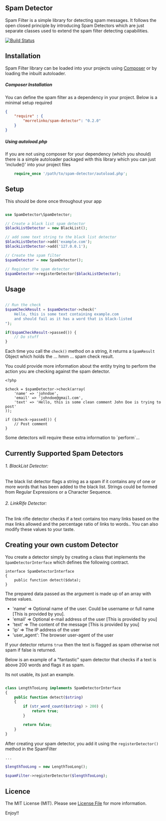 Spam Detector
---------------------

Spam Filter is a simple library for detecting spam messages. It follows the open closed principle by introducing
Spam Detectors which are just separate classes used to extend the spam filter detecting capabilities.

[![Build Status](https://travis-ci.org/morrelinko/spam-detector.png?branch=master)](https://travis-ci.org/morrelinko/spam-detector)

## Installation

Spam Filter library can be loaded into your projects using [Composer](http://getcomposer.org) or by loading
the inbuilt autoloader.

##### Composer Installation

You can define the spam filter as a dependency in your project. Below is a minimal setup required

```json
{
	"require" : {
		"morrelinko/spam-detector": "0.2.0"
	}
}
```

##### Using autoload.php

If you are not using composer for your dependency (which you should) there is a simple autoloader packaged with
this library which you can just 'include()' into your project files

```php
	require_once '/path/to/spam-detector/autoload.php';
```

## Setup

This should be done once throughout your app

```php

use SpamDetector\SpamDetector;

// Create a black list spam detector
$blackListDetector = new BlackList();

// add some text string to the black list detector
$blackListDetector->add('example.com');
$blackListDetector->add('127.0.0.1');

// Create the spam filter
$spamDetector = new SpamDetector();

// Register the spam detector
$spamDetector->registerDetector($blackListDetector);
```

## Usage

```php

// Run the check
$spamCheckResult = $spamDetector->check("
	Hello, this is some text containing example.com
	and should fail as it has a word that is black-listed
");

if($spamCheckResult->passed()) {
	// Do stuff
}
```

Each time you call the ``check()`` method on a string, it returns a ``SpamResult``
Object which holds the ... hmm ... spam check result.

You could provide more information about the entity trying to perform the action you are checking against
the spam detector.

    <?php

    $check = $spamDetector->check(array(
        'name' => 'johndoe',
        'email' => 'johndoe@gmail.com',
        'text' => 'Hello, this is some clean comment John Doe is trying to post'
    ));

    if ($check->passed()) {
        // Post comment
    }

Some detectors will require these extra information to \`perform`...

## Currently Supported Spam Detectors

###### 1. BlackList Detector:

The black list detector flags a string as a spam if it contains
any of one or more words that has been added to the black list.
Strings could be formed from Regular Expressions or a Character Sequence.

###### 2. LinkRife Detector:

The link rifle detector checks if a text contains too many links based on the max links allowed
and the percentage ratio of links to words.. You can also modify these values to your taste.

## Creating your own custom Detector

You create a detector simply by creating a class that implements the ``SpamDetectorInterface``
which defines the following contract.

    interface SpamDetectorInterface
    {
        public function detect($data);
    }

The prepared data passed as the argument is made up of an array with these values.

* 'name' => Optional name of the user. Could be username or full name [This is provided by you].
* 'email' => Optional e-mail address of the user [This is provided by you]
* 'text' => The content of the message [This is provided by you]
* 'ip' => The IP address of the user
* 'user_agent': The browser user-agent of the user

If your detector returns ``true`` then the text is flagged as spam otherwise not spam if false is returned.

Below is an example of a "fantastic" spam detector that checks if a text is above 200 words and flags it as spam.

Its not usable, its just an example.

```php

class LengthTooLong implements SpamDetectorInterface
{
	public function detect($string)
	{
		if (str_word_count($string) > 200) {
			return true;
		}

		return false;
	}
}
```

After creating your spam detector, you add it using the ``registerDetector()`` method in the SpamFilter

```php
...

$lengthTooLong = new LengthTooLong();

$spamFilter->registerDetector($lengthTooLong);
```

## Licence

The MIT License (MIT). Please see [License File](https://github.com/morrelinko/simple-photo/blob/master/LICENSE) for more information.

Enjoy!!
